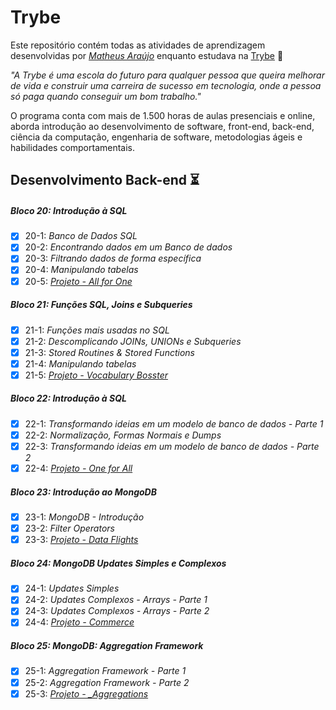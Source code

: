 # Trybe

Este repositório contém todas as atividades de aprendizagem desenvolvidas por _[Matheus Araújo](https://www.linkedin.com/in/matheus-ara%C3%BAjo-81a064208/)_ enquanto estudava na [Trybe](https://www.betrybe.com/) :rocket:

_"A Trybe é uma escola do futuro para qualquer pessoa que queira melhorar de vida e construir uma carreira de sucesso em tecnologia, onde a pessoa só paga quando conseguir um bom trabalho."_

O programa conta com mais de 1.500 horas de aulas presenciais e online, aborda introdução ao desenvolvimento de software, front-end, back-end, ciência da computação, engenharia de software, metodologias ágeis e habilidades comportamentais.

## Desenvolvimento Back-end :hourglass_flowing_sand:

##### Bloco 20: Introdução à SQL

- [X] 20-1: _Banco de Dados SQL_
- [X] 20-2: _Encontrando dados em um Banco de dados_
- [X] 20-3: _Filtrando dados de forma específica_
- [x] 20-4: _Manipulando tabelas_
- [X] 20-5: _[Projeto - All for One]()_

##### Bloco 21: Funções SQL, Joins e Subqueries

- [X] 21-1: _Funções mais usadas no SQL_
- [X] 21-2: _Descomplicando JOINs, UNIONs e Subqueries_
- [X] 21-3: _Stored Routines & Stored Functions_
- [X] 21-4: _Manipulando tabelas_
- [X] 21-5: _[Projeto - Vocabulary Bosster]()_

##### Bloco 22: Introdução à SQL

- [X] 22-1: _Transformando ideias em um modelo de banco de dados - Parte 1_
- [X] 22-2: _Normalização, Formas Normais e Dumps_
- [X] 22-3: _Transformando ideias em um modelo de banco de dados - Parte 2_
- [X] 22-4: _[Projeto - One for All]()_

##### Bloco 23: Introdução ao MongoDB

- [X] 23-1: _MongoDB - Introdução_
- [X] 23-2: _Filter Operators_
- [X] 23-3: _[Projeto - Data Flights]()_

##### Bloco 24: MongoDB Updates Simples e Complexos

- [X] 24-1: _Updates Simples_
- [X] 24-2: _Updates Complexos - Arrays - Parte 1_
- [X] 24-3: _Updates Complexos - Arrays - Parte 2_
- [X] 24-4: _[Projeto - Commerce]()_

##### Bloco 25: MongoDB: Aggregation Framework

- [X] 25-1: _Aggregation Framework - Parte 1_
- [X] 25-2: _Aggregation Framework - Parte 2_
- [X] 25-3: _[Projeto - _Aggregations]()_

